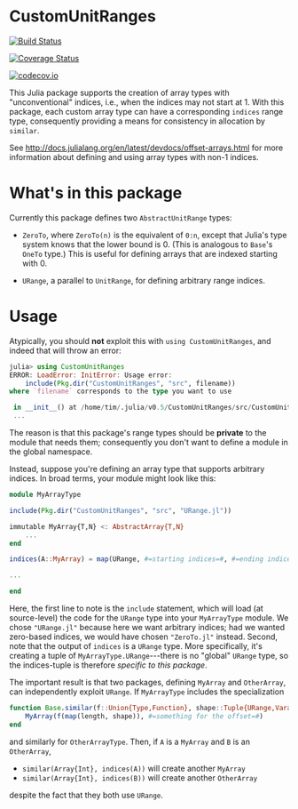 # CustomUnitRanges

[![Build Status](https://travis-ci.org/timholy/CustomUnitRanges.jl.svg?branch=master)](https://travis-ci.org/timholy/CustomUnitRanges.jl)

[![Coverage Status](https://coveralls.io/repos/timholy/CustomUnitRanges.jl/badge.svg?branch=master&service=github)](https://coveralls.io/github/timholy/CustomUnitRanges.jl?branch=master)

[![codecov.io](http://codecov.io/github/timholy/CustomUnitRanges.jl/coverage.svg?branch=master)](http://codecov.io/github/timholy/CustomUnitRanges.jl?branch=master)

This Julia package supports the creation of array types with
"unconventional" indices, i.e., when the indices may not start at 1.
With this package, each custom array type can have a corresponding
`indices` range type, consequently providing a means for consistency
in allocation by `similar`.

See http://docs.julialang.org/en/latest/devdocs/offset-arrays.html for
more information about defining and using array types with non-1
indices.

# What's in this package

Currently this package defines two `AbstractUnitRange` types:

- `ZeroTo`, where `ZeroTo(n)` is the equivalent of `0:n`, except that
  Julia's type system knows that the lower bound is 0. (This is
  analogous to `Base`'s `OneTo` type.) This is useful for defining
  arrays that are indexed starting with 0.

- `URange`, a parallel to `UnitRange`, for defining arbitrary range indices.

# Usage

Atypically, you should **not** exploit this with `using
CustomUnitRanges`, and indeed that will throw an error:

```jl
julia> using CustomUnitRanges
ERROR: LoadError: InitError: Usage error:
    include(Pkg.dir("CustomUnitRanges", "src", filename))
where `filename` corresponds to the type you want to use

 in __init__() at /home/tim/.julia/v0.5/CustomUnitRanges/src/CustomUnitRanges.jl:4
 ...
```

The reason is that this package's range types should be **private** to
the module that needs them; consequently you don't want to define a
module in the global namespace.

Instead, suppose you're defining an array type that supports arbitrary
indices. In broad terms, your module might look like this:

```jl
module MyArrayType

include(Pkg.dir("CustomUnitRanges", "src", "URange.jl"))

immutable MyArray{T,N} <: AbstractArray{T,N}
    ...
end

indices(A::MyArray) = map(URange, #=starting indices=#, #=ending indices=#)

...

end
```

Here, the first line to note is the `include` statement, which will
load (at source-level) the code for the `URange` type into your
`MyArrayType` module.  We chose `"URange.jl"` because here we want
arbitrary indices; had we wanted zero-based indices, we would have
chosen `"ZeroTo.jl"` instead. Second, note that the output of
`indices` is a `URange` type. More specifically, it's creating a tuple
of `MyArrayType.URange`---there is no "global" `URange` type, so the
indices-tuple is therefore *specific to this package*.

The important result is that two packages, defining `MyArray` and
`OtherArray`, can independently exploit `URange`.  If `MyArrayType`
includes the specialization

```jl
function Base.similar(f::Union{Type,Function}, shape::Tuple{URange,Vararg{URange}}
    MyArray(f(map(length, shape)), #=something for the offset=#)
end
```

and similarly for `OtherArrayType`. Then, if `A` is a `MyArray` and
`B` is an `OtherArray`,

- `similar(Array{Int}, indices(A))` will create another `MyArray`
- `similar(Array{Int}, indices(B))` will create another `OtherArray`

despite the fact that they both use `URange`.
